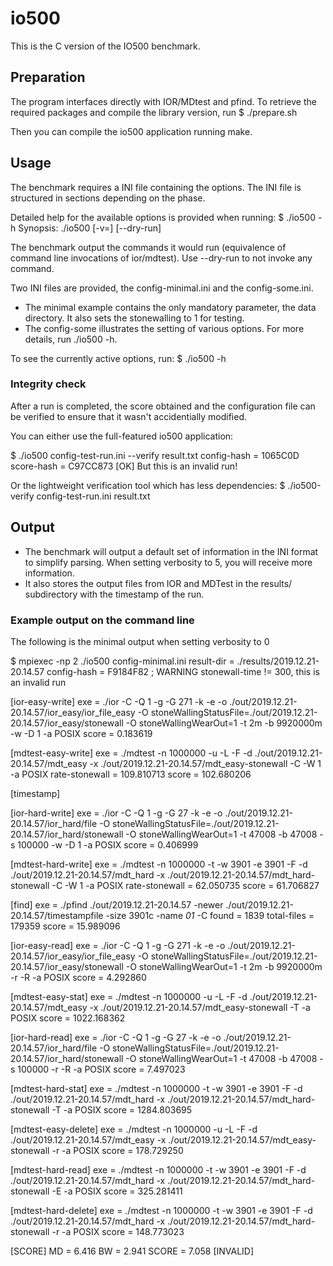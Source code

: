 # io500

This is the C version of the IO500 benchmark.

## Preparation

The program interfaces directly with IOR/MDtest and pfind.
To retrieve the required packages and compile the library version, run
$ ./prepare.sh

Then you can compile the io500 application running make.

## Usage

The benchmark requires a INI file containing the options.
The INI file is structured in sections depending on the phase.

Detailed help for the available options is provided when running:
$ ./io500 -h
Synopsis: ./io500 <INI file> [-v=<verbosity level>] [--dry-run]

The benchmark output the commands it would run (equivalence of command line invocations of ior/mdtest). Use --dry-run to not invoke any command.

Two INI files are provided, the config-minimal.ini and the config-some.ini.
  - The minimal example contains the only mandatory parameter, the data directory. It also sets the stonewalling to 1 for testing.
  - The config-some illustrates the setting of various options. For more details, run ./io500 -h.

To see the currently active options, run:
$ ./io500 <INI file> -h

### Integrity check

After a run is completed, the score obtained and the configuration file can be verified to ensure that it wasn't accidentially modified.

You can either use the full-featured io500 application:

$ ./io500 config-test-run.ini  --verify result.txt
config-hash = 1065C0D
score-hash  = C97CC873
[OK] But this is an invalid run!

Or the lightweight verification tool which has less dependencies:
$ ./io500-verify config-test-run.ini  result.txt

## Output

  - The benchmark will output a default set of information in the INI format to simplify parsing. When setting verbosity to 5, you will receive more information.
  - It also stores the output files from IOR and MDTest in the results/ subdirectory with the timestamp of the run.

### Example output on the command line

The following is the minimal output when setting verbosity to 0

$ mpiexec -np 2   ./io500 config-minimal.ini
result-dir      = ./results/2019.12.21-20.14.57
config-hash     = F9184F82
; WARNING stonewall-time != 300, this is an invalid run

[ior-easy-write]
exe             = ./ior -C -Q 1 -g -G 271 -k -e -o ./out/2019.12.21-20.14.57/ior_easy/ior_file_easy -O stoneWallingStatusFile=./out/2019.12.21-20.14.57/ior_easy/stonewall -O stoneWallingWearOut=1 -t 2m -b 9920000m -w -D 1 -a POSIX
score           = 0.183619

[mdtest-easy-write]
exe             = ./mdtest -n 1000000 -u -L -F -d ./out/2019.12.21-20.14.57/mdt_easy -x ./out/2019.12.21-20.14.57/mdt_easy-stonewall -C -W 1 -a POSIX
rate-stonewall  = 109.810713
score           = 102.680206

[timestamp]

[ior-hard-write]
exe             = ./ior -C -Q 1 -g -G 27 -k -e -o ./out/2019.12.21-20.14.57/ior_hard/file -O stoneWallingStatusFile=./out/2019.12.21-20.14.57/ior_hard/stonewall -O stoneWallingWearOut=1 -t 47008 -b 47008 -s 100000 -w -D 1 -a POSIX
score           = 0.406999

[mdtest-hard-write]
exe             = ./mdtest -n 1000000 -t -w 3901 -e 3901 -F -d ./out/2019.12.21-20.14.57/mdt_hard -x ./out/2019.12.21-20.14.57/mdt_hard-stonewall -C -W 1 -a POSIX
rate-stonewall  = 62.050735
score           = 61.706827

[find]
exe             = ./pfind ./out/2019.12.21-20.14.57 -newer ./out/2019.12.21-20.14.57/timestampfile -size 3901c -name *01* -C
found           = 1839
total-files     = 179359
score           = 15.989096

[ior-easy-read]
exe             = ./ior -C -Q 1 -g -G 271 -k -e -o ./out/2019.12.21-20.14.57/ior_easy/ior_file_easy -O stoneWallingStatusFile=./out/2019.12.21-20.14.57/ior_easy/stonewall -O stoneWallingWearOut=1 -t 2m -b 9920000m -r -R -a POSIX
score           = 4.292860

[mdtest-easy-stat]
exe             = ./mdtest -n 1000000 -u -L -F -d ./out/2019.12.21-20.14.57/mdt_easy -x ./out/2019.12.21-20.14.57/mdt_easy-stonewall -T -a POSIX
score           = 1022.168362

[ior-hard-read]
exe             = ./ior -C -Q 1 -g -G 27 -k -e -o ./out/2019.12.21-20.14.57/ior_hard/file -O stoneWallingStatusFile=./out/2019.12.21-20.14.57/ior_hard/stonewall -O stoneWallingWearOut=1 -t 47008 -b 47008 -s 100000 -r -R -a POSIX
score           = 7.497023

[mdtest-hard-stat]
exe             = ./mdtest -n 1000000 -t -w 3901 -e 3901 -F -d ./out/2019.12.21-20.14.57/mdt_hard -x ./out/2019.12.21-20.14.57/mdt_hard-stonewall -T -a POSIX
score           = 1284.803695

[mdtest-easy-delete]
exe             = ./mdtest -n 1000000 -u -L -F -d ./out/2019.12.21-20.14.57/mdt_easy -x ./out/2019.12.21-20.14.57/mdt_easy-stonewall -r -a POSIX
score           = 178.729250

[mdtest-hard-read]
exe             = ./mdtest -n 1000000 -t -w 3901 -e 3901 -F -d ./out/2019.12.21-20.14.57/mdt_hard -x ./out/2019.12.21-20.14.57/mdt_hard-stonewall -E -a POSIX
score           = 325.281411

[mdtest-hard-delete]
exe             = ./mdtest -n 1000000 -t -w 3901 -e 3901 -F -d ./out/2019.12.21-20.14.57/mdt_hard -x ./out/2019.12.21-20.14.57/mdt_hard-stonewall -r -a POSIX
score           = 148.773023

[SCORE]
MD              = 6.416
BW              = 2.941
SCORE           = 7.058 [INVALID]
